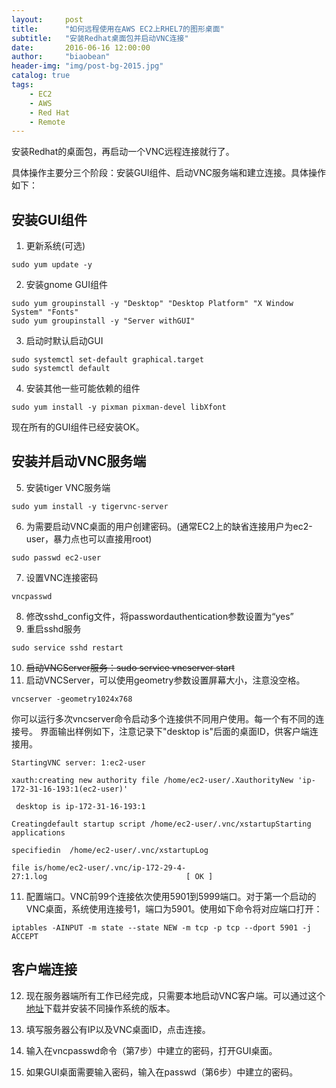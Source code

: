```yaml
---
layout:     post
title:      "如何远程使用在AWS EC2上RHEL7的图形桌面"
subtitle:   "安装Redhat桌面包并启动VNC连接"
date:       2016-06-16 12:00:00
author:     "biaobean"
header-img: "img/post-bg-2015.jpg"
catalog: true
tags:
    - EC2
    - AWS
    - Red Hat
    - Remote
---
```


安装Redhat的桌面包，再启动一个VNC远程连接就行了。

具体操作主要分三个阶段：安装GUI组件、启动VNC服务端和建立连接。具体操作如下：


## 安装GUI组件
1. 更新系统(可选)

```
sudo yum update -y
```
2. 安装gnome GUI组件

```
sudo yum groupinstall -y "Desktop" "Desktop Platform" "X Window System" "Fonts"
sudo yum groupinstall -y "Server withGUI"
```
3. 启动时默认启动GUI

```
sudo systemctl set-default graphical.target
sudo systemctl default
```
4. 安装其他一些可能依赖的组件

```
sudo yum install -y pixman pixman-devel libXfont
```
现在所有的GUI组件已经安装OK。

## 安装并启动VNC服务端

5. 安装tiger VNC服务端

```
sudo yum install -y tigervnc-server
```
6. 为需要启动VNC桌面的用户创建密码。(通常EC2上的缺省连接用户为ec2-user，暴力点也可以直接用root)

```
sudo passwd ec2-user
```
7. 设置VNC连接密码

```
vncpasswd
```
8. 修改sshd_config文件，将passwordauthentication参数设置为“yes”
9. 重启sshd服务

```
sudo service sshd restart
```
10. ~~启动VNCServer服务：sudo service vncserver start~~
10. 启动VNCServer，可以使用geometry参数设置屏幕大小，注意没空格。

```
vncserver -geometry1024x768
```
你可以运行多次vncserver命令启动多个连接供不同用户使用。每一个有不同的连接号。
界面输出样例如下，注意记录下"desktop is"后面的桌面ID，供客户端连接用。

```
StartingVNC server: 1:ec2-user 

xauth:creating new authority file /home/ec2-user/.XauthorityNew 'ip-172-31-16-193:1(ec2-user)'

 desktop is ip-172-31-16-193:1

Creatingdefault startup script /home/ec2-user/.vnc/xstartupStarting applications 

specifiedin  /home/ec2-user/.vnc/xstartupLog 

file is/home/ec2-user/.vnc/ip-172-29-4-27:1.log                               [ OK ]
```
11.	配置端口。VNC前99个连接依次使用5901到5999端口。对于第一个启动的VNC桌面，系统使用连接号1，端口为5901。使用如下命令将对应端口打开：

```
iptables -AINPUT -m state --state NEW -m tcp -p tcp --dport 5901 -j ACCEPT
```

## 客户端连接

12. 现在服务器端所有工作已经完成，只需要本地启动VNC客户端。可以通过这个[地址](http://www.realvnc.com/download/viewer/)下载并安装不同操作系统的版本。

13. 填写服务器公有IP以及VNC桌面ID，点击连接。
14. 输入在vncpasswd命令（第7步）中建立的密码，打开GUI桌面。
15. 如果GUI桌面需要输入密码，输入在passwd（第6步）中建立的密码。
